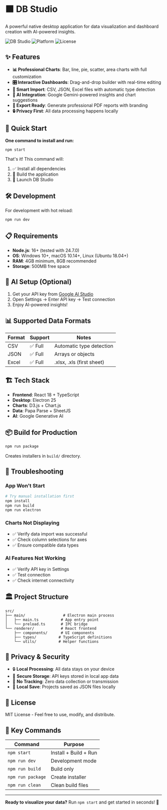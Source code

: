 # ⬛ DB Studio

A powerful native desktop application for data visualization and dashboard creation with AI-powered insights.

![DB Studio](https://img.shields.io/badge/version-1.0.0-blue.svg)
![Platform](https://img.shields.io/badge/platform-Windows%20%7C%20macOS%20%7C%20Linux-lightgrey.svg)
![License](https://img.shields.io/badge/license-MIT-green.svg)

## ✨ Features

- **📊 Professional Charts**: Bar, line, pie, scatter, area charts with full customization
- **🎛️ Interactive Dashboards**: Drag-and-drop builder with real-time editing
- **📄 Smart Import**: CSV, JSON, Excel files with automatic type detection
- **🤖 AI Integration**: Google Gemini-powered insights and chart suggestions
- **📱 Export Ready**: Generate professional PDF reports with branding
- **🔒 Privacy First**: All data processing happens locally

## 🚀 Quick Start

**One command to install and run:**

```bash
npm start
```

That's it! This command will:
1. ✅ Install all dependencies
2. 🔨 Build the application
3. 🚀 Launch DB Studio

## 🛠️ Development

For development with hot reload:

```bash
npm run dev
```

## 📋 Requirements

- **Node.js**: 16+ (tested with 24.7.0)
- **OS**: Windows 10+, macOS 10.14+, Linux (Ubuntu 18.04+)
- **RAM**: 4GB minimum, 8GB recommended
- **Storage**: 500MB free space

## 🔑 AI Setup (Optional)

1. Get your API key from [Google AI Studio](https://makersuite.google.com/app/apikey)
2. Open Settings → Enter API key → Test connection
3. Enjoy AI-powered insights!

## 📊 Supported Data Formats

| Format | Support | Notes |
|--------|---------|-------|
| CSV    | ✅ Full | Automatic type detection |
| JSON   | ✅ Full | Arrays or objects |
| Excel  | ✅ Full | .xlsx, .xls (first sheet) |

## 🏗️ Tech Stack

- **Frontend**: React 18 + TypeScript
- **Desktop**: Electron 25
- **Charts**: D3.js + Chart.js
- **Data**: Papa Parse + SheetJS
- **AI**: Google Generative AI

## 📦 Build for Production

```bash
npm run package
```

Creates installers in `build/` directory.

## 🔧 Troubleshooting

### App Won't Start
```bash
# Try manual installation first
npm install
npm run build
npm run electron
```

### Charts Not Displaying
- ✅ Verify data import was successful
- ✅ Check column selections for axes
- ✅ Ensure compatible data types

### AI Features Not Working
- ✅ Verify API key in Settings
- ✅ Test connection
- ✅ Check internet connectivity

## 🏛️ Project Structure

```
src/
├── main/                 # Electron main process
│   ├── main.ts          # App entry point
│   └── preload.ts       # IPC bridge
└── renderer/            # React frontend
    ├── components/      # UI components
    ├── types/          # TypeScript definitions
    └── utils/          # Helper functions
```

## 🔐 Privacy & Security

- 🔒 **Local Processing**: All data stays on your device
- 🔑 **Secure Storage**: API keys stored in local app data
- 🚫 **No Tracking**: Zero data collection or transmission
- 💾 **Local Save**: Projects saved as JSON files locally

## 📄 License

MIT License - Feel free to use, modify, and distribute.

## 🎯 Key Commands

| Command | Purpose |
|---------|---------|
| `npm start` | Install + Build + Run |
| `npm run dev` | Development mode |
| `npm run build` | Build only |
| `npm run package` | Create installer |
| `npm run clean` | Clean build files |

---

**Ready to visualize your data?** Run `npm start` and get started in seconds! 🚀